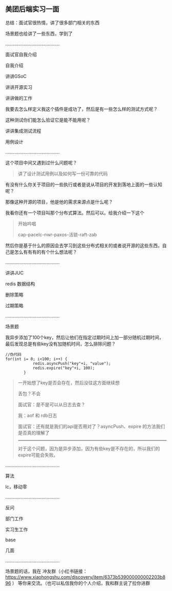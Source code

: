 ## 美团后端实习一面

总结：面试官很热情，讲了很多部门相关的东西

场景题也给讲了一些东西，学到了

……………………………………

面试官自我介绍

自我介绍

讲讲GSoC

讲讲开源实习

讲讲做的工作

我要去怎么样定义我这个插件是成功了，然后是有一些怎么样的测试方式呢？

这种测试你们能怎么验证它是能不能用呢？

讲讲集成测试流程

用例设计

……………………………………

这个项目中间又遇到过什么问题呢？

> 讲了设计测试用例以及如何写一份可靠的代码

有没有什么你关于项目的一些执行或者是说从项目的开发到落地上面的一些认知呢？

那像这种开源的项目，他是他的需求来源点是什么呢？

我看你还有一个项目叫那个分布式算法。然后可以。给我介绍一下这个

> 开始吟唱
>
> cap-pacelc-nwr-paxos-活锁-raft-zab

然后你是基于什么的原因会去学习到这些分布式相关的或者说开源的这些东西，自己是怎么有有有的有个什么想法呢？

……………………………………

讲讲JUC

redis 数据结构

删除策略

过期策略

……………………………………

场景题

我异步添加了100个key，然后让他们在指定过期时间上加一部分随机过期时间，最后发现总是有些key没有加随机时间，怎么排除问题？

```
//伪代码
for(int i= 0; i<100; i++) {
            redis.asyncPush("key"+i, "value");
            redis.expire("key"+i, 100);
        }
```

> 一开始想了key是否会存在，然后没往这方面继续想
>
> 丢包？不会
>
> 面试官：是不是可以从日志去查？
>
> 我：aof 和 rdb日志	
>
> 面试官：还有就是我们的api是否用对了？asyncPush、expire 的方法我们是否真的理解了
>
> --------
>
> 对于这个问题，因为是异步添加，因为有些key是不存在的，所以我们的expire可能会失败。



……………………………………

算法

lc，移动零

……………………………………

反问

部门工作

实习生工作

base

几面

……………………………………

场景题的话，我在 冲友群（小红书链接：https://www.xiaohongshu.com/discovery/item/6373b539000000002203b896 ） 等你来交流。（也可以私信我你的个人介绍，我和群主说了拉你进群